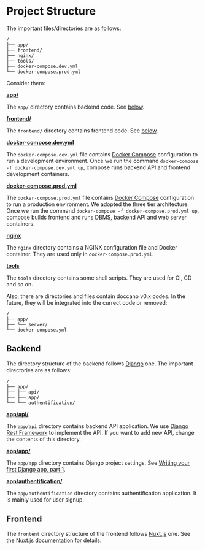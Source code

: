 # Project Structure

The important files/directories are as follows:

```
/
├── app/
├── frontend/
├── nginx/
├── tools/
├── docker-compose.dev.yml
└── docker-compose.prod.yml
```

Consider them:

**[app/](https://github.com/doccano/doccano/tree/master/app)**

The `app/` directory contains backend code. See [below](#Backend).

**[frontend/](https://github.com/doccano/doccano/tree/master/frontend)**

The `frontend/` directory contains frontend code. See [below](#Frontend).

**[docker-compose.dev.yml](https://github.com/doccano/doccano/blob/master/docker-compose.dev.yml)**

The `docker-compose.dev.yml` file contains [Docker Compose](https://docs.docker.com/compose) configuration to run a development environment.
Once we run the command `docker-compose -f docker-compose.dev.yml up`, compose runs backend API and frontend development containers.

**[docker-compose.prod.yml](https://github.com/doccano/doccano/blob/master/docker-compose.prod.yml)**

The `docker-compose.prod.yml` file contains [Docker Compose](https://docs.docker.com/compose) configuration to run a production environment.
We adopted the three tier architecture. Once we run the command `docker-compose -f docker-compose.prod.yml up`, compose builds frontend and runs DBMS, backend API and web server containers.

**[nginx](https://github.com/doccano/doccano/tree/master/nginx)**

The `nginx` directory contains a NGINX configuration file and Docker container. They are used only in `docker-compose.prod.yml`.

**[tools](https://github.com/doccano/doccano/tree/master/tools)**

The `tools` directory contains some shell scripts. They are used for CI, CD and so on.

Also, there are directories and files contain doccano v0.x codes.
In the future, they will be integrated into the currect code or removed:

```
/
├── app/
├── └── server/
└── docker-compose.yml
```

## Backend

The directory structure of the backend follows [Django](https://www.djangoproject.com) one.
The important directories are as follows:

```
/
├── app/
├── ├── api/
├── ├── app/
└── └── authentification/
```

**[app/api/](https://github.com/doccano/doccano/tree/master/app/api)**

The `app/api` directory contains backend API application. We use [Django Rest Framework](https://www.django-rest-framework.org) to implement the API.
If you want to add new API, change the contents of this directory.

**[app/app/](https://github.com/doccano/doccano/tree/master/app/app)**

The `app/app` directory contains Django project settings. See [Writing your first Django app, part 1](https://docs.djangoproject.com/en/3.0/intro/tutorial01/#creating-a-project).

**[app/authentification/](https://github.com/doccano/doccano/tree/master/app/authentification)**

The `app/authentification` directory contains authentification application. It is mainly used for user signup.

## Frontend

The `frontent` directory structure of the frontend follows [Nuxt.js](https://ru.nuxtjs.org) one.
See the [Nuxt.js documentation](https://nuxtjs.org/guide/directory-structure/) for details.
